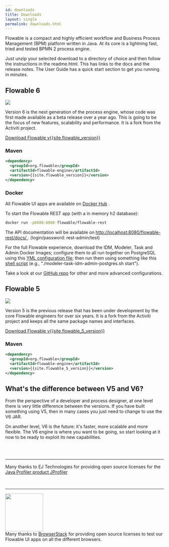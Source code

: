 ```yaml
---
id: downloads
title: Downloads
layout: single
permalink: downloads.html
---
```

Flowable is a compact and highly efficient workflow and Business Process Management (BPM) platform written in Java. At its core is a lightning fast, tried and tested BPMN 2 process engine.

Just unzip your selected download to a directory of choice and then follow the instructions in the readme.html.  This has links to the docs and the release notes. The User Guide has a quick start section to get you running in minutes.

## Flowable 6

<img class="logo" src="{{ site.baseurl }}/img/v6_character.png" srcset="{{ site.baseurl }}/img/v6_character.png 1x, {{ site.baseurl }}/img/v6_character@2x.png 2x">

Version 6 is the next generation of the process engine, whose code was first made available as a beta release over a year ago. This is going to be the focus of new features, scalability and performance.  It is a fork from the Activiti project.

<div class="buttons-unit">
  <a href="https://github.com/flowable/flowable-engine/releases/download/flowable-{{site.flowable_version}}/flowable-{{site.flowable_version}}.zip" class="button">Download Flowable v{{site.flowable_version}}</a>
</div>

### Maven
```xml
<dependency>
  <groupId>org.flowable</groupId>
  <artifactId>flowable-engine</artifactId>
  <version>{{site.flowable_version}}</version>
</dependency>
```

### Docker

All Flowable UI apps are available on [Docker Hub](https://hub.docker.com/u/flowable) .

To start the Flowable REST app (with a in memory h2 database):

```bash
docker run -p8080:8080 flowable/flowable-rest
```

The API documentation will be available on [http://localhost:8080/flowable-rest/docs/ ](http://localhost:8080/flowable-rest/docs/) .
(login/password: rest-admin/test)

For the full Flowable experience, download the IDM, Modeler, Task and Admin Docker Images; configure them to all run together on
PostgreSQL using this [YML configuration file](https://github.com/flowable/flowable-engine/blob/master/docker/config/modeler-task-idm-admin-postgres.yml?raw=true); then run them using something like this [shell script](https://github.com/flowable/flowable-engine/blob/master/docker/modeler-task-idm-admin-postgres.sh?raw=true) (e.g., "./modeler-task-idm-admin-postgres.sh start").

Take a look at our [GitHub repo](https://github.com/flowable/flowable-engine/tree/master/docker) for other and more advanced configurations.


## Flowable 5

<img class="logo" src="{{ site.baseurl }}/img/v5_character.png" srcset="{{ site.baseurl }}/img/v5_character.png 1x, {{ site.baseurl }}/img/v5_character@2x.png 2x">

Version 5 is the previous release that has been under development by the core Flowable engineers for over six years.  It is a fork from the Activiti project and keeps all the same package names and interfaces.
<div class="buttons-unit">
  <a href="https://github.com/flowable/flowable-engine/releases/download/flowable-{{site.flowable_5_version}}/flowable-{{site.flowable_5_version}}.zip" class="button">Download Flowable v{{site.flowable_5_version}}</a>
</div>

### Maven
```xml
<dependency>
  <groupId>org.flowable</groupId>
  <artifactId>flowable-engine</artifactId>
  <version>{{site.flowable_5_version}}</version>
</dependency>
```

## What's the difference between V5 and V6?

From the perspective of a developer and process designer, at one level there is very little difference between the versions.  If you have built something using V5, then in many cases you just need to change to use the V6 JAR.

On another level, V6 is the future: it's faster, more scalable and more flexible.  The V6 engine is where you want to be going, so start looking at it now to be ready to exploit its new capabilities.

<br><br>

---

Many thanks to EJ Technologies for providing open source licenses for the <a href="https://www.ej-technologies.com/products/jprofiler/overview.html">Java Profiler product JProfiler</a>

<br>

---

<a href="https://www.browserstack.com"><img src="{{ site.baseurl }}/img/browserstack-logo-600x315.png" width="120"></a><br>
Many thanks to <a href="https://www.browserstack.com">BrowserStack</a> for providing open source licenses to test our Flowable UI apps on all the different browsers.
